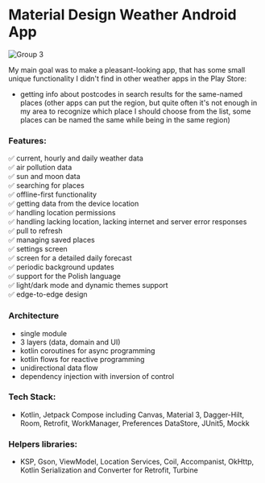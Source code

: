# Material Design Weather Android App
![Group 3](https://github.com/Enjot/material-weather/assets/60782298/34df86b0-8764-476f-b4be-b1ef827aa1a2)
  
My main goal was to make a pleasant-looking app, that has some small unique functionality I didn't find in other weather apps in the Play Store:
- getting info about postcodes in search results for the same-named places (other apps can put the region, but quite often it's not enough in my area to recognize which place I should choose from the list, some places can be named the same while being in the same region)

### Features:  
✅ current, hourly and daily weather data  
✅ air pollution data  
✅ sun and moon data  
✅ searching for places  
✅ offline-first functionality  
✅ getting data from the device location  
✅ handling location permissions  
✅ handling lacking location, lacking internet and server error responses  
✅ pull to refresh  
✅ managing saved places  
✅ settings screen  
✅ screen for a detailed daily forecast  
✅ periodic background updates  
✅ support for the Polish language  
✅ light/dark mode and dynamic themes support  
✅ edge-to-edge design  

### Architecture
- single module
- 3 layers (data, domain and UI)
- kotlin coroutines for async programming
- kotlin flows for reactive programming
- unidirectional data flow
- dependency injection with inversion of control

### Tech Stack:
- Kotlin, Jetpack Compose including Canvas, Material 3, Dagger-Hilt, Room, Retrofit, WorkManager, Preferences DataStore, JUnit5, Mockk
### Helpers libraries:
- KSP, Gson, ViewModel, Location Services, Coil, Accompanist, OkHttp, Kotlin Serialization and Converter for Retrofit, Turbine
